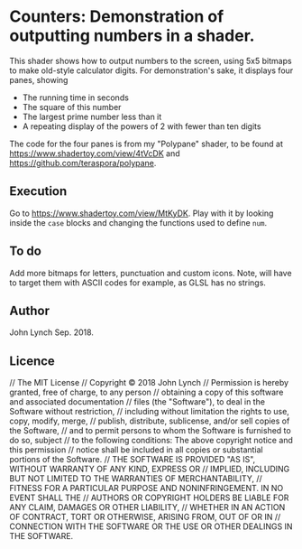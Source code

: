 # Counters:  Demonstration of outputting numbers in a shader.

This shader shows how to output numbers to the screen, using 5x5 bitmaps to make old-style calculator digits.
For demonstration's sake, it displays four panes, showing 
* The running time in seconds
* The square of this number
* The largest prime number less than it
* A repeating display of the powers of 2 with fewer than ten digits

The code for the four panes is from my "Polypane" shader, to be found at
https://www.shadertoy.com/view/4tVcDK and
https://github.com/teraspora/polypane.

## Execution

Go to https://www.shadertoy.com/view/MtKyDK.
Play with it by looking inside the `case` blocks and changing the functions used to define `num`.

## To do

Add more bitmaps for letters, punctuation and custom icons.
Note, will have to target them with ASCII codes for example, as GLSL has no strings.

## Author

John Lynch
Sep. 2018.

## Licence

// The MIT License
// Copyright © 2018 John Lynch
// Permission is hereby granted, free of charge, to any person
// obtaining a copy of this software and associated documentation
// files (the "Software"), to deal in the Software without restriction,
// including without limitation the rights to use, copy, modify, merge,
// publish, distribute, sublicense, and/or sell copies of the Software,
// and to permit persons to whom the Software is furnished to do so, subject
// to the following conditions: The above copyright notice and this permission
// notice shall be included in all copies or substantial portions of the Software.
// THE SOFTWARE IS PROVIDED "AS IS", WITHOUT WARRANTY OF ANY KIND, EXPRESS OR
// IMPLIED, INCLUDING BUT NOT LIMITED TO THE WARRANTIES OF MERCHANTABILITY,
// FITNESS FOR A PARTICULAR PURPOSE AND NONINFRINGEMENT. IN NO EVENT SHALL THE
// AUTHORS OR COPYRIGHT HOLDERS BE LIABLE FOR ANY CLAIM, DAMAGES OR OTHER LIABILITY,
// WHETHER IN AN ACTION OF CONTRACT, TORT OR OTHERWISE, ARISING FROM, OUT OF OR IN
// CONNECTION WITH THE SOFTWARE OR THE USE OR OTHER DEALINGS IN THE SOFTWARE.